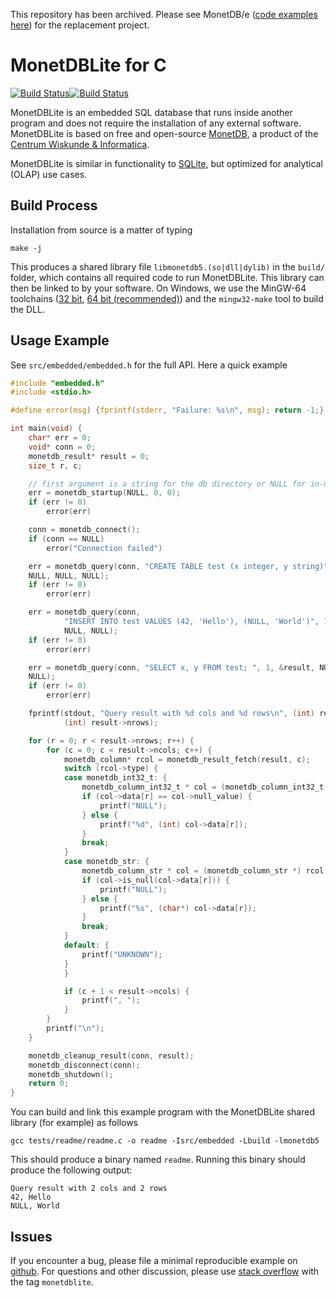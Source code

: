 This repository has been archived. Please see MonetDB/e ([code examples here](https://github.com/MonetDBSolutions/monetdbe-examples)) for the replacement project.

# MonetDBLite for C

[![Build Status](https://travis-ci.org/hannesmuehleisen/MonetDBLite-C.svg)](https://travis-ci.org/hannesmuehleisen/MonetDBLite-C)[![Build Status](https://ci.appveyor.com/api/projects/status/github/hannesmuehleisen/MonetDBLite-C?branch=master&svg=true)](https://ci.appveyor.com/project/hannesmuehleisen/MonetDBLite-C)


MonetDBLite is an embedded SQL database that runs inside another program and does not require the installation of any external software. MonetDBLite is based on free and open-source [MonetDB](https://www.monetdb.org/Home), a product of the [Centrum Wiskunde & Informatica](http://www.cwi.nl).

MonetDBLite is similar in functionality to [SQLite](https://www.sqlite.org), but optimized for analytical (OLAP) use cases.


## Build Process

Installation from source is a matter of typing 

```
make -j
````

This produces a shared library file `libmonetdb5.(so|dll|dylib)` in the `build/` folder, which contains all required code to run MonetDBLite. This library can then be linked to by your software. On Windows, we use the MinGW-64 toolchains ([32 bit](https://sourceforge.net/projects/mingw-w64/files/Toolchains%20targetting%20Win32/Personal%20Builds/mingw-builds/6.3.0/threads-posix/dwarf/i686-6.3.0-release-posix-dwarf-rt_v5-rev2.7z/download
), [64 bit (recommended)](https://sourceforge.net/projects/mingw-w64/files/Toolchains%20targetting%20Win64/Personal%20Builds/mingw-builds/6.3.0/threads-posix/seh/x86_64-6.3.0-release-posix-seh-rt_v5-rev2.7z/download)) and the `mingw32-make` tool to build the DLL. 

## Usage Example

See `src/embedded/embedded.h` for the full API. Here a quick example

````C
#include "embedded.h"
#include <stdio.h>

#define error(msg) {fprintf(stderr, "Failure: %s\n", msg); return -1;}

int main(void) {
	char* err = 0;
	void* conn = 0;
	monetdb_result* result = 0;
	size_t r, c;

	// first argument is a string for the db directory or NULL for in-memory mode
	err = monetdb_startup(NULL, 0, 0);
	if (err != 0)
		error(err)

	conn = monetdb_connect();
	if (conn == NULL)
		error("Connection failed")

	err = monetdb_query(conn, "CREATE TABLE test (x integer, y string)", 1,
	NULL, NULL, NULL);
	if (err != 0)
		error(err)

	err = monetdb_query(conn,
			"INSERT INTO test VALUES (42, 'Hello'), (NULL, 'World')", 1, NULL,
			NULL, NULL);
	if (err != 0)
		error(err)

	err = monetdb_query(conn, "SELECT x, y FROM test; ", 1, &result, NULL,
	NULL);
	if (err != 0)
		error(err)

	fprintf(stdout, "Query result with %d cols and %d rows\n", (int) result->ncols,
			(int) result->nrows);

	for (r = 0; r < result->nrows; r++) {
		for (c = 0; c < result->ncols; c++) {
			monetdb_column* rcol = monetdb_result_fetch(result, c);
			switch (rcol->type) {
			case monetdb_int32_t: {
				monetdb_column_int32_t * col = (monetdb_column_int32_t *) rcol;
				if (col->data[r] == col->null_value) {
					printf("NULL");
				} else {
					printf("%d", (int) col->data[r]);
				}
				break;
			}
			case monetdb_str: {
				monetdb_column_str * col = (monetdb_column_str *) rcol;
				if (col->is_null(col->data[r])) {
					printf("NULL");
				} else {
					printf("%s", (char*) col->data[r]);
				}
				break;
			}
			default: {
				printf("UNKNOWN");
			}
			}

			if (c + 1 < result->ncols) {
				printf(", ");
			}
		}
		printf("\n");
	}

	monetdb_cleanup_result(conn, result);
	monetdb_disconnect(conn);
	monetdb_shutdown();
	return 0;
}
````

You can build and link this example program with the MonetDBLite shared library (for example) as follows
````
gcc tests/readme/readme.c -o readme -Isrc/embedded -Lbuild -lmonetdb5
````
This should produce a binary named `readme`. Running this binary should produce the following output:
````
Query result with 2 cols and 2 rows
42, Hello
NULL, World
````


## Issues

If you encounter a bug, please file a minimal reproducible example on [github](https://github.com/hannesmuehleisen/MonetDBLite-C/issues). For questions and other discussion, please use [stack overflow](http://stackoverflow.com/questions/tagged/monetdblite) with the tag `monetdblite`. 
